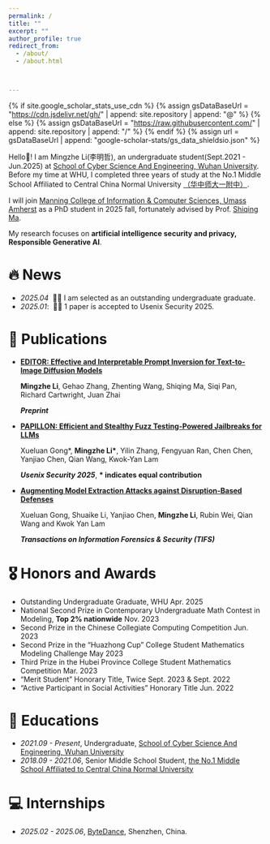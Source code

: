```yaml
---
permalink: /
title: ""
excerpt: ""
author_profile: true
redirect_from: 
  - /about/
  - /about.html



---
```


{% if site.google_scholar_stats_use_cdn %}
{% assign gsDataBaseUrl = "https://cdn.jsdelivr.net/gh/" | append: site.repository | append: "@" %}
{% else %}
{% assign gsDataBaseUrl = "https://raw.githubusercontent.com/" | append: site.repository | append: "/" %}
{% endif %}
{% assign url = gsDataBaseUrl | append: "google-scholar-stats/gs_data_shieldsio.json" %}

<span class='anchor' id='about-me'></span>

Hello👋! I am Mingzhe Li(李明哲), an undergraduate student(Sept.2021 - Jun.2025) at [School of Cyber Science And Engineering, Wuhan University](https://cse.whu.edu.cn). Before my time at WHU, I completed three years of study at the No.1 Middle School Affiliated to Central China Normal University [（华中师大一附中）](https://www.hzsdyfz.com.cn). 

I will join [Manning College of Information & Computer Sciences, Umass Amherst](https://www.cics.umass.edu) as a PhD student in 2025 fall, fortunately advised by Prof. [Shiqing Ma](https://people.cs.umass.edu/~shiqingma/).

My research focuses on **artificial intelligence security and privacy, Responsible Generative AI**.





# 🔥 News

- *2025.04* &nbsp;🎉🎉  I am selected as an outstanding undergraduate graduate.
- *2025.01*: &nbsp;🎉🎉  1 paper is accepted to Usenix Security 2025.

# 📝 Publications 

- **[EDITOR: Effective and Interpretable Prompt Inversion for Text-to-Image Diffusion Models](https://arxiv.org/abs/2506.03067)**

  **Mingzhe Li**, Gehao Zhang, Zhenting Wang, Shiqing Ma, Siqi Pan, Richard Cartwright, Juan Zhai

  ***Preprint***

- **[PAPILLON: Efficient and Stealthy Fuzz Testing-Powered Jailbreaks for LLMs](https://arxiv.org/abs/2409.14866)**

  Xueluan Gong*, **Mingzhe Li\***, Yilin Zhang, Fengyuan Ran, Chen Chen, Yanjiao Chen, Qian Wang, Kwok-Yan Lam

  ***Usenix Security 2025***, **\* indicates equal contribution**

- **[Augmenting Model Extraction Attacks against Disruption-Based Defenses](https://ieeexplore.ieee.org/document/10793405)** 

  Xueluan Gong, Shuaike Li, Yanjiao Chen,  **Mingzhe Li**, Rubin Wei, Qian Wang and Kwok Yan Lam

  ***Transactions on Information Forensics & Security (TIFS)***

# 🎖 Honors and Awards
- Outstanding Undergraduate Graduate, WHU    Apr. 2025
- National Second Prize in Contemporary Undergraduate Math Contest in Modeling, **Top 2% nationwide**    Nov. 2023
- Second Prize in the Chinese Collegiate Computing Competition    Jun. 2023
- Second Prize in the “Huazhong Cup” College Student Mathematics Modeling Challenge    May 2023
- Third Prize in the Hubei Province College Student Mathematics Competition    Mar. 2023
- “Merit Student” Honorary Title, Twice    Sept. 2023 & Sept. 2022
- “Active Participant in Social Activities” Honorary Title     Jun. 2022

# 📖 Educations
- *2021.09 - Present*, Undergraduate, [School of Cyber Science And Engineering, Wuhan University](https://cse.whu.edu.cn)  
- *2018.09 - 2021.06*, Senior Middle School Student, [the No.1 Middle School Affiliated to Central China Normal University](https://www.hzsdyfz.com.cn)


# 💻 Internships
- *2025.02 - 2025.06*, [ByteDance](https://www.bytedance.com/zh/), Shenzhen, China.
